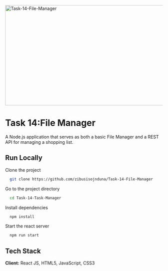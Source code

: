 <img src="https://socialify.git.ci/zibusisojnduna/Task-14-File-Manager/image?language=1&name=1&owner=1&pattern=Floating%20Cogs&stargazers=1&theme=Light" alt="Task-14-File-Manager" width="640" height="320" />

<h1>Task 14:File Manager</h1>

<p>A Node.js application that serves as both a basic File Manager and a REST API for managing a shopping list.</p>

## Run Locally
Clone the project
```bash
  git clone https://github.com/zibusisojnduna/Task-14-File-Manager
```
Go to the project directory
```bash
  cd Task-14-Task-Manager
```
Install dependencies
```bash
  npm install
```
Start the react server
```bash
  npm run start
```
## Tech Stack
**Client:** React JS, HTML5, JavaScript, CSS3

